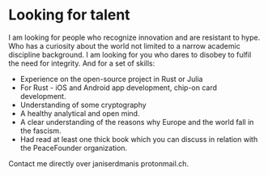 # Looking for talent

I am looking for people who recognize innovation and are resistant to hype. Who has a curiosity about the world not limited to a narrow academic discipline background. I am looking for you who dares to disobey to fulfil the need for integrity. And for a set of skills:

+ Experience on the open-source project in Rust or Julia
+ For Rust - iOS and Android app development, chip-on card development.
+ Understanding of some cryptography
+ A healthy analytical and open mind. 
+ A clear understanding of the reasons why Europe and the world fall in the fascism. 
+ Had read at least one thick book which you can discuss in relation with the  PeaceFounder organization.

Contact me directly over janiserdmanis protonmail.ch.